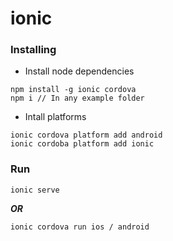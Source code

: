 # ionic


### Installing
* Install node dependencies
```
npm install -g ionic cordova
npm i // In any example folder
```

* Intall platforms
```
ionic cordova platform add android
ionic cordoba platform add ionic
```

### Run
```
ionic serve
```
***OR***
```
ionic cordova run ios / android
```
